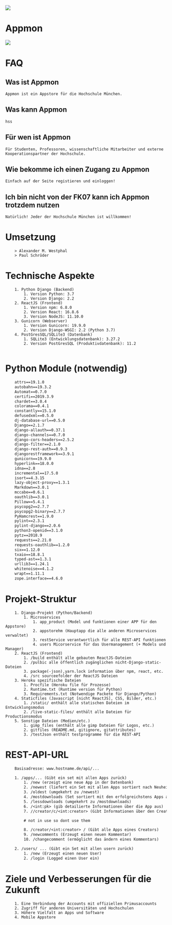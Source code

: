 
![](https://github.com/DerAlexx/HM-APP-Store/blob/master/static/img/logo_with_name_github.png)
# Appmon 

![](https://github.com/DerAlexx/HM-APP-Store/blob/master/src/assets/banner1.jpg)
# FAQ
## Was ist Appmon
``` Informationen
Appmon ist ein Appstore für die Hochschule München. 
```
## Was kann Appmon
``` Informationen
hss
```
## Für wen ist Appmon
``` Informationen
Für Studenten, Professoren, wissenschaftliche Mitarbeiter und externe   Kooperationspartner der Hochschule.
```
## Wie bekomme ich einen Zugang zu Appmon
``` Informationen
Einfach auf der Seite registieren und einloggen!
```
## Ich bin nicht von der FK07 kann ich Appmon trotzdem nutzen
``` Informationen
Natürlich! Jeder der Hochschule München ist willkommen!
```
# Umsetzung

``` Creator
    > Alexander M. Westphal
    > Paul Schröder 
```

# Technische Aspekte
``` Verwendete Versionen
    1. Python Django (Backend)
        1. Version Python: 3.7
        2. Version Django: 2.2
    2. ReactJS (Frontend)
        1. Version npm: 6.8.0
        2. Version React: 16.8.6
        3. Version NodeJS: 11.10.0
    3. Gunicorn (Webserver)
        1. Version Gunicorn: 19.9.0
        2. Version Django-WSGI: 2.2 (Python 3.7)
    4. PostGresSQL/SQLite3 (Datenbank)
        1. SQLite3 (Entwicklungsdatenbank): 3.27.2
        2. Version PostGresSQL (Produktivdatenbank): 11.2
    
```

# Python Module (notwendig)
``` astroid==2.2.5
    attrs==19.1.0
    autobahn==19.3.2
    Automat==0.7.0
    certifi==2019.3.9
    chardet==3.0.4
    colorama==0.4.1
    constantly==15.1.0
    defusedxml==0.5.0
    dj-database-url==0.5.0
    Django==2.1.7
    django-allauth==0.37.1
    django-channels==0.7.0
    django-cors-headers==2.5.2
    django-filter==2.1.0
    django-rest-auth==0.9.3
    djangorestframework==3.9.1
    gunicorn==19.9.0
    hyperlink==18.0.0
    idna==2.8
    incremental==17.5.0
    isort==4.3.15
    lazy-object-proxy==1.3.1
    Markdown==3.0.1
    mccabe==0.6.1
    oauthlib==3.0.1
    Pillow==5.4.1
    psycopg2==2.7.7
    psycopg2-binary==2.7.7
    PyHamcrest==1.9.0
    pylint==2.3.1
    pylint-django==2.0.6
    python3-openid==3.1.0
    pytz==2018.9
    requests==2.21.0
    requests-oauthlib==1.2.0
    six==1.12.0
    txaio==18.8.1
    typed-ast==1.3.1
    urllib3==1.24.1
    whitenoise==4.1.2
    wrapt==1.11.1
    zope.interface==4.6.0
```

# Projekt-Struktur

``` ServerStrucktur
    1. Django-Projekt (Python/Backend)
        1. Microservices 
            1. app_product (Model und funktionen einer APP für den Appstore)
            2. appstorehm (Hauptapp die alle anderen Microservices verwaltet)
            3. restService verantwortlich für alle REST-API funktionen
            4. users Micorservice für das Usermanagement (+ Models und Manager)
    2. ReactJS (Frontend)
        1. /build enthält alle gebauten ReactJS-Dateien
        2. /pulbic alle öffentlich zugänglichen nicht-Django-static-Dateien
        3. package(-json),yarn.lock information über npm, react, etc.
        4. /src sourceefolder der ReactJS Dateien
    3. Heroku spezifische Dateien
        1. Procfile (Heroku file für Prozesse)
        2. Runtime.txt (Runtime version für Python)
        3. Requirements.txt (Notwendige Packete für Django/Python)
    4. Staticfiles (Javascript [nicht ReactJS], CSS, Bilder, etc.)
        1. /static/ enthält alle statischen Dateien im Entwicklungsmodus
        2. /live-static-files/ enthält alle Dateien für Productionsmodus
    5. Sonstige Dateien (Medien/etc.)
        1. gimp_files (enthält alle gimp Dateien für Logos, etc.)
        2. gitfiles (README.md, gitignore, gitattributes)
        3. /testJson enthält testprogramme für die REST-API
```

# REST-API-URL

``` Rest
    Basisadresse: www.hostname.de/api/...

    1. /apps/... (Gibt ein set mit allen Apps zurück)
        1. /new (erzeigt eine neue App in der Datenbank)
        2. /newest (liefert ein Set mit allen Apps sortiert nach Neuheit)
        3. /oldest (umgekehrt zu /newest)
        4. /mostdownloads (Set sortiert mit den erfolgreichstens Apps absteigend)
        5. /lessdownloads (umgekehrt zu /mostdownloads)
        6. /<int:pk> (gib detailierte Informationen über die App aus)
        7. //creator/c/<int:creator> (Gibt Informationen über den Creator aus)

        # not in use so dont use them

        8. /creator/<int:creator> / (Gibt alle Apps eines Creators)
        9. /newcomments (Erzeugt einen neuen Kommentar)
        10. /changecomment (ermöglicht das ändern eines Kommentars)

    2. /users/ ... (Gibt ein Set mit allen usern zurück)
        1. /new (Erzeugt einen neuen User)
        2. /login (Logged einen User ein)
```

# Ziele und Verbesserungen für die Zukunft
``` Informationen
    1. Eine Verbindung der Accounts mit offiziellen Primusaccounts
    2. Zugriff für anderen Universitäten und Hochschulen
    3. Höhere Vielfalt an Apps und Software
    4. Mobile Appstore
```
